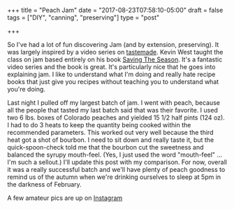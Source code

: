 +++
title = "Peach Jam"
date = "2017-08-23T07:58:10-05:00"
draft = false
tags = ["DIY", "canning", "preserving"]
type = "post"

+++

So I've had a lot of fun discovering Jam (and by extension, preserving). It was largely inspired by a video series on [tastemade](https://www.tastemade.com/classes/in-the-kitchen-making-your-own-jam).
Kevin West taught the class on jam based entirely on his book [Saving The Season](http://a.co/41g6RbY). It's a fantastic video series and the book is great. It's particularly
nice that he goes into explaining jam. I like to understand what I'm doing and really hate recipe books that just give you recipes without teaching you to understand what
you're doing.

Last night I pulled off my largest batch of jam. I went with peach, because all the people that tasted my last batch said that was their favorite. I used two 6 lbs. boxes of
Colorado peaches and yielded 15 1/2 half pints (124 oz). I had to do 3 heats to keep the quantity being cooked within the recommended parameters. This worked out very well because
the third heat got a shot of bourbon. I need to sit down and really taste it, but the quick-spoon-check told me that the bourbon cut the sweetness and balanced the syrupy
mouth-feel. (Yes, I just used the word "mouth-feel" ... I'm such a sellout.) I'll update this post with my comparison. For now, overall it was a really successful batch and
we'll have plenty of peach goodness to remind us of the autumn when we're drinking ourselves to sleep at 5pm in the darkness of February.

A few amateur pics are up on [Instagram](https://instagram.com/somethingweate)

